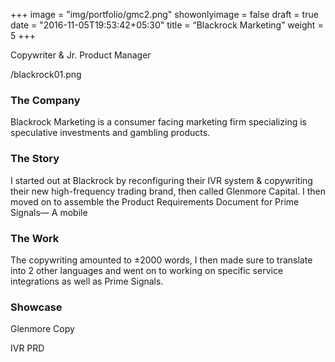 +++
image = "img/portfolio/gmc2.png"
showonlyimage = false
draft = true
date = "2016-11-05T19:53:42+05:30"
title = “Blackrock Marketing”
weight = 5
+++

Copywriter & Jr. Product Manager
<!--more-->

/blackrock01.png

### The Company
Blackrock Marketing is a consumer facing marketing firm specializing is speculative investments and gambling products.
### The Story
I started out at Blackrock by reconfiguring their IVR system & copywriting their new high-frequency trading brand, then called Glenmore Capital. I then moved on to assemble the Product Requirements Document for Prime Signals— A mobile 
### The Work
The copywriting amounted to ±2000 words, I then made sure to translate into 2 other languages and went on to working on specific service integrations as well as Prime Signals.

### Showcase

Glenmore Copy

IVR PRD


